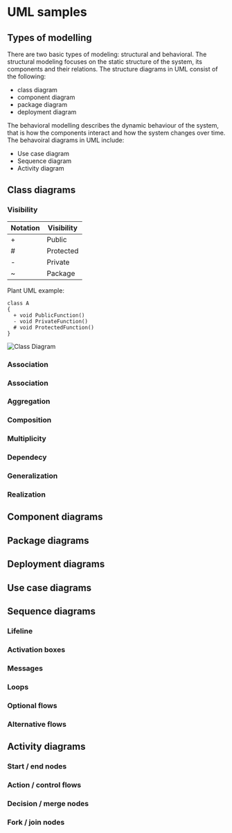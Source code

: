 # UML samples
## Types of modelling
There are two basic types of modeling: structural and behavioral. 
The structural modeling focuses on the static structure of the system, its components and their relations. The structure diagrams in UML consist of the following:
* class diagram
* component diagram
* package diagram
* deployment diagram

The behavioral modelling describes the dynamic behaviour of the system, that is how the components interact and how the system changes over time. The behavoiral diagrams in UML include:
* Use case diagram
* Sequence diagram
* Activity diagram
## Class diagrams
### Visibility
Notation | Visibility
---------| ---------
\+ | Public
\# | Protected
\- | Private
\~ | Package

Plant UML example:
```
class A
{
  + void PublicFunction()
  - void PrivateFunction()
  # void ProtectedFunction()
}
```

![Class Diagram](http://www.plantuml.com/plantuml/proxy?src=https://raw.githubusercontent.com/anokl/UML_samples/master/UML/visibility.puml)


### Association
### Association
### Aggregation
### Composition
### Multiplicity
### Dependecy
### Generalization
### Realization
## Component diagrams
## Package diagrams
## Deployment diagrams
## Use case diagrams
## Sequence diagrams
### Lifeline
### Activation boxes
### Messages
### Loops
### Optional flows
### Alternative flows
## Activity diagrams
### Start / end nodes
### Action / control flows
### Decision / merge nodes
### Fork / join nodes
